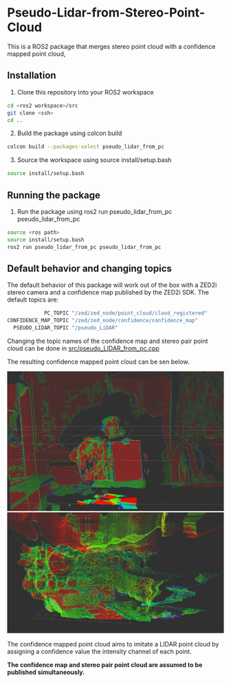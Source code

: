 # Pseudo-Lidar-from-Stereo-Point-Cloud
This is a ROS2 package that merges stereo point cloud with a confidence mapped point cloud,
## Installation
1. Clone this repository into your ROS2 workspace
<!-- white git clone command -->
```bash
cd <ros2 workspace>/src
git clone <ssh>
cd ..
```

2. Build the package using colcon build
```bash
colcon build --packages-select pseudo_lidar_from_pc
```
3. Source the workspace using source install/setup.bash
```bash
source install/setup.bash
```

## Running the package
1. Run the package using ros2 run pseudo_lidar_from_pc pseudo_lidar_from_pc
```bash
source <ros path>
source install/setup.bash
ros2 run pseudo_lidar_from_pc pseudo_lidar_from_pc
```

## Default behavior and changing topics
The default behavior of this package will work out of the box with a ZED2i stereo camera and a confidence map published by the ZED2i SDK. The default topics are:
```bash
            PC_TOPIC "/zed/zed_node/point_cloud/cloud_registered"
CONFIDENCE_MAP_TOPIC "/zed/zed_node/confidence/confidence_map"
  PSEUDO_LIDAR_TOPIC "/pseudo_LiDAR"
```

Changing the topic names of the confidence map and stereo pair point cloud can be done in [src/pseudo_LIDAR_from_pc.cpp](src/pseudo_LIDAR_from_pc.cpp)

The resulting confidence mapped point cloud can be sen below.

![Confidence Mapped Point Cloud selfie holding up 2 pieces of paper, one crumbled and on flat](images/selfie.png)
![Confidence Mapped Point Cloud of building](images/building.png)

The confidence mapped point cloud aims to imitate a LIDAR point cloud by assigning a confidence value the intensity channel of each point.

<!-- make line bold -->
**The confidence map and stereo pair point cloud are assumed to be published simultaneously.**

